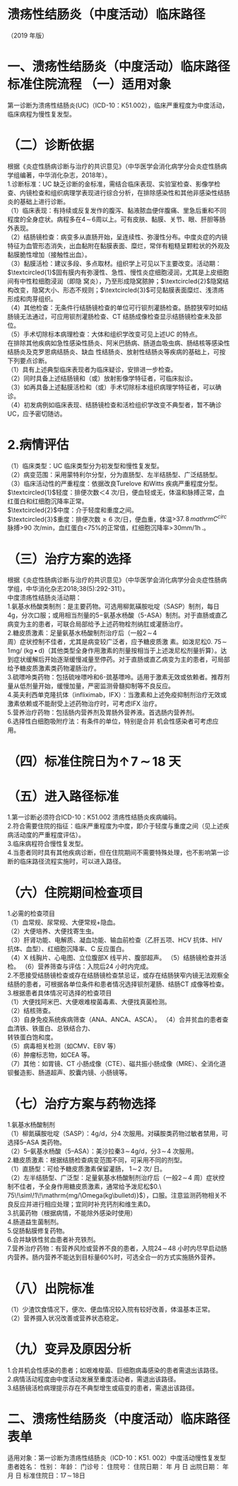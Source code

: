 # 溃疡性结肠炎（中度活动）临床路径  
（2019 年版）  
# 一、溃疡性结肠炎（中度活动）临床路径标准住院流程 （一）适用对象  
第一诊断为溃疡性结肠炎(UC)（ICD-10：K51.002），临床严重程度为中度活动，临床病程为慢性复发型。  
# （二）诊断依据  
根据《炎症性肠病诊断与治疗的共识意见》（中华医学会消化病学分会炎症性肠病学组编著，中华消化杂志，2018年）。  
1.诊断标准：UC 缺乏诊断的金标准，需结合临床表现、实验室检查、影像学检查、内镜检查和组织病理学表现进行综合分析，在排除感染性和其他非感染性结肠炎的基础上进行诊断。  
（1）临床表现：有持续或反复发作的腹泻、黏液脓血便伴腹痛、里急后重和不同程度的全身症状。病程多在$4\!\sim\!6$周以上。可有皮肤、黏膜、关节、眼、肝胆等肠外表现。  
（2）结肠镜检查：病变多从直肠开始，呈连续性、弥漫性分布。中度炎症的内镜特征为血管形态消失，出血黏附在黏膜表面、糜烂，常伴有粗糙呈颗粒状的外观及黏膜脆性增加（接触性出血）。  
（3）黏膜活检：建议多段、多点取材。组织学上可见以下主要改变。活动期：$\textcircled{1}$固有膜内有弥漫性、急性、慢性炎症细胞浸润，尤其是上皮细胞间有中性粒细胞浸润（即隐 窝炎），乃至形成隐窝脓肿；$\textcircled{2}$隐窝结构改变，隐窝大小、形态不规则；$\textcircled{3}$可见黏膜表面糜烂、浅溃疡形成和肉芽组织。  
（4）其他检查：无条件行结肠镜检查的单位可行钡剂灌肠检查。肠腔狭窄时如结肠镜无法通过，可应用钡剂灌肠检查、CT 结肠成像检查显示结肠镜检查未及部位。  
（5）手术切除标本病理检查：大体和组织学改变可见上述UC 的特点。  
在排除其他疾病如急性感染性肠炎、阿米巴肠病、肠道血吸虫病、肠结核等感染性结肠炎及克罗恩病结肠炎、缺血 性结肠炎、放射性结肠炎等疾病的基础上，可按下列要点诊断。  
（1）具有上述典型临床表现者为临床疑诊，安排进一步检查。  
（2）同时具备上述结肠镜和（或）放射影像学特征者，可临床拟诊。  
（3）如再具备上述黏膜活检和（或）手术切除标本组织病理学特征者，可以确诊。  
（4）初发病例如临床表现、结肠镜检查和活检组织学改变不典型者，暂不确诊UC，应予密切随访。  
# 2.病情评估  
（1）临床类型：UC 临床类型分为初发型和慢性复发型。  
（2）病变范围：采用蒙特利尔分型，分为直肠型、左半结肠型、广泛结肠型。  
（3）临床活动性的严重程度：依据改良Turelove 和Witts 疾病严重程度分型。  
$\textcircled{1}$轻度：排便次数＜4 次/日，便血轻或无，体温和脉搏正常，血红蛋白和红细胞沉降率正常。  
$\textcircled{2}$中度：介于轻度和重度之间。  
$\textcircled{3}$重度：排便次数${\geqslant}6$ 次/日，便血重，体温$\mathrm{>}37.\,8\,mathrm{C}^{circ}$脉搏$\mathord{>}90$ 次/min，血红蛋白$<\!75\%$的正常值，红细胞沉降率$>\!30\mathrm{mm}/1\mathrm{h}\,.$。  
# （三）治疗方案的选择  
根据《炎症性肠病诊断与治疗的共识意见》（中华医学会消化病学分会炎症性肠病学组，中华消化杂志2018;38(5):292-311）。  
中度溃疡性结肠炎活动期：  
1.氨基水杨酸类制剂：是主要药物。可选用柳氮磺胺吡啶（SASP）制剂，每日4g，分次口服；或用相当剂量的$5-$氨基水杨酸（5-ASA）制剂。对于直肠或直乙病变为主的患者，可联合局部给予上述药物栓剂纳肛或灌肠治疗。  
2.糖皮质激素：足量氨基水杨酸制剂治疗后（一般$2\!\sim\!4$  
周）症状控制不佳者，尤其是病变较广泛者，应予糖皮质激 素。如泼尼松$0.\ 75\!\sim\!1\!\mathrm{mg}/\ (\mathrm{kg}\,\bullet\,\mathrm{d})$（其他类型全身作用激素的剂量按相当于上述泼尼松剂量折算）。达到症状缓解后开始逐渐缓慢减量至停药。对于直肠或直乙病变为主的患者，可局部给予糖皮质激素类药物灌肠治疗。  
3.硫嘌呤类药物：包括硫唑嘌呤和6-巯基嘌呤。适用于激素无效或依赖者。推荐剂量从低剂量开始，缓慢加量，严密监测骨髓抑制等不良反应。  
4.英夫利西单克隆抗体（infliximab，IFX）：当激素和上述免疫抑制剂治疗无效或激素依赖或不能耐受上述药物治疗时，可考虑IFX 治疗。  
5.营养治疗药物：包括肠内营养剂及胃肠外营养液。首选肠内营养剂。  
6.选择性白细胞吸附疗法：有条件的单位，特别是合并 机会性感染者可考虑应用。  
# （四）标准住院日为$\uparrow\!7\!\!\sim\!\!18$ 天  
# （五）进入路径标准  
1.第一诊断必须符合ICD-10：K51.002 溃疡性结肠炎疾病编码。  
2.符合需要住院的指征：临床严重程度为中度，即介于轻度与重度之间（见上述疾病活动度的严重程度评估）。  
3.临床病程符合慢性复发型。  
4.当患者同时具有其他疾病诊断，但在住院期间不需要特殊处理，也不影响第一诊断的临床路径流程实施时，可以进入路径。  
# （六）住院期间检查项目  
1.必需的检查项目  
（1）血常规、尿常规、大便常规+隐血。  
（2）大便培养、大便找寄生虫。  
（3）肝肾功能、电解质、凝血功能、输血前检查（乙肝五项、HCV 抗体、HIV 抗体、血型）、红细胞沉降率、C 反应蛋白。  
（4）X 线胸片、心电图、立位腹部X 线平片、腹部超声。 （5）结肠镜检查并活检。 （6）营养筛查与评估：入院后24 小时内完成。  
2.不愿接受结肠镜检查或存在结肠镜检查禁忌证，或存在结肠狭窄内镜无法观察全结肠的患者，可根据各单位条件和患者情况选择钡剂灌肠、结肠CT 成像等检查。  
3.根据患者具体情况可选择的检查项目  
（1）大便找阿米巴、大便艰难梭菌毒素、大便找真菌检测。  
（2）结核筛查。  
（3）自身免疫系统疾病筛查（ANA、ANCA、ASCA）。 （4）合并贫血的患者查血清铁、铁蛋白、总铁结合力、  
转铁蛋白饱和度。  
（5）病毒相关检测（如CMV、EBV 等）  
（6）肿瘤标志物，如CEA 等。  
（7）其他：如胃镜、CT 小肠成像（CTE）、磁共振小肠成像（MRE）、全消化道钡餐造影、肠道超声、胶囊内镜、小肠镜等。  
# （七）治疗方案与药物选择  
1.氨基水杨酸制剂  
（1）柳氮磺胺吡啶（SASP）：$4\mathrm{g/d}$，分4 次服用。对磺胺类药物过敏者禁用，可选择5–ASA 类药物。  
（2）5–氨基水杨酸（5–ASA）：美沙拉秦$\mathrm{3\!\sim\!4g/d}$，分$3\!\sim\!4$ 次服用。  
2.糖皮质激素：根据结肠检查病变范围不同，可采用不同的剂型。  
（1）直肠型：可给予糖皮质激素保留灌肠， $1\!\sim\!2$  次/ 日。  
（2）左半结肠型、广泛型：足量氨基水杨酸制剂治疗后（一般$2\!\sim\!4$ 周）症状控制不佳者，予全身作用糖皮质激素，通常给予泼尼松$0.\ 75\!\sim\!1\!\mathrm{mg/\Omega(kg\bulletd)}$），口服。注意监测药物相关不良反应并进行相应处理；宜同时补充钙剂和维生素D。  
3.抗菌药物（根据病情，不能除外感染时使用）  
4.肠道益生菌制剂。  
5.促肠黏膜修复药物。  
6.合并缺铁性贫血患者补充铁剂。  
7.营养治疗药物：有营养风险或营养不良的患者，入院$24\!\sim\!48$ 小时内尽早启动肠内营养。肠内营养不能达到目标量$60\%$时，可选全合一的方式实施肠外营养。  
# （八）出院标准  
（1）少渣饮食情况下，便次、便血情况较入院有较好改善，体温基本正常。  
（2）营养摄入状况改善或营养状态稳定。  
# （九）变异及原因分析  
1.合并机会性感染的患者；如艰难梭菌、巨细胞病毒感染的患者需退出该路径。  
2.病情活动程度由中度活动发展至重度活动者，需退出该路径。  
3.结肠镜活检病理提示存在不典型增生或癌变的患者，需退出该路径。  
# 二、溃疡性结肠炎（中度活动）临床路径表单  
适用对象：第一诊断为溃疡性结肠炎（ICD-10：K51. 002）中度活动慢性复发型 患者姓名：           性别：       年龄：      门诊号：         住院号：              住院日期：     年    月   日 出院日期：     年    月    日 标准住院日：$17\!\sim\!18$日  
